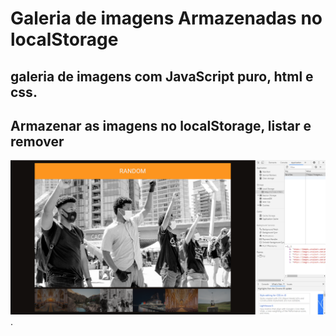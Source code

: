 # Galeria de imagens Armazenadas no localStorage
## galeria de imagens com JavaScript puro, html e css.
## Armazenar as imagens no localStorage, listar e remover

![localStore](https://github.com/mariocesar33/localStorage-armazenar-e-remover-dados/blob/master/localStore.png).